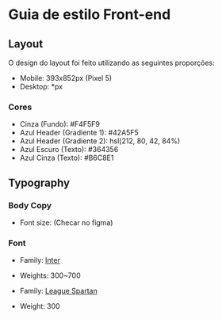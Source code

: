 # Guia de estilo Front-end

## Layout

O design do layout foi feito utilizando as seguintes proporções:

- Mobile: 393x852px (Pixel 5)
- Desktop: *px

### Cores

- Cinza (Fundo): #F4F5F9
- Azul Header (Gradiente 1): #42A5F5
- Azul Header (Gradiente 2): hsl(212, 80, 42, 84%)
- Azul Escuro (Texto): #364356
- Azul Cinza (Texto): #B6C8E1

## Typography

### Body Copy

- Font size: (Checar no figma)

### Font

- Family: [Inter](https://fonts.google.com/specimen/Inter)
- Weights: 300~700

- Family: [League Spartan](https://fonts.google.com/specimen/League+Spartan?query=League+)
- Weight: 300